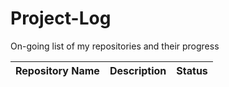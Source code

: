 # Project-Log
On-going list of my repositories and their progress

| Repository Name | Description | Status |
|-----------------|-------------|----------|
